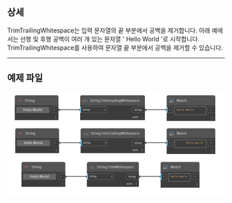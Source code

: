 ## 상세
TrimTrailingWhitespace는 입력 문자열의 끝 부분에서 공백을 제거합니다. 아래 예에서는 선행 및 후행 공백이 여러 개 있는 문자열 '     Hello World     '로 시작합니다. TrimTrailingWhitespace를 사용하여 문자열 끝 부분에서 공백을 제거할 수 있습니다.
___
## 예제 파일

![TrimTrailingWhitespace](./DSCore.String.TrimTrailingWhitespace_img.jpg)

